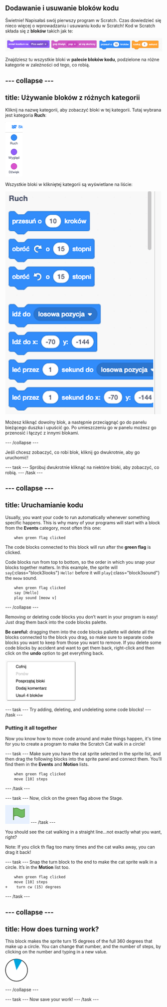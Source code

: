 ## Dodawanie i usuwanie bloków kodu

Świetnie! Napisałaś swój pierwszy program w Scratch. Czas dowiedzieć się nieco więcej o wprowadzaniu i usuwaniu kodu w Scratch! Kod w Scratch składa się z **bloków** takich jak te:

![](images/code1.png)

Znajdziesz tu wszystkie bloki w **palecie bloków kodu**, podzielone na różne kategorie w zależności od tego, co robią.

## \--- collapse \---

## title: Używanie bloków z różnych kategorii

Kliknij na nazwę kategorii, aby zobaczyć bloki w tej kategorii. Tutaj wybrana jest kategoria **Ruch**:

![](images/code2a.png)

Wszystkie bloki w klikniętej kategorii są wyświetlane na liście:

![](images/code2b.png)

Możesz kliknąć dowolny blok, a następnie przeciągnąć go do panelu bieżącego duszka i upuścić go. Po umieszczeniu go w panelu możesz go przenosić i łączyć z innymi blokami.

\--- /collapse \---

Jeśli chcesz zobaczyć, co robi blok, kliknij go dwukrotnie, aby go uruchomić!

\--- task \--- Spróbuj dwukrotnie kliknąć na niektóre bloki, aby zobaczyć, co robią. \--- /task \---

## \--- collapse \---

## title: Uruchamianie kodu

Usually, you want your code to run automatically whenever something specific happens. This is why many of your programs will start with a block from the **Events** category, most often this one:

```blocks3
    when green flag clicked
```

The code blocks connected to this block will run after the **green flag** is clicked.

Code blocks run from top to bottom, so the order in which you snap your blocks together matters. In this example, the sprite will `say`{:class="block3looks"} `Hello!` before it will `play`{:class="block3sound"} the `meow` sound.

```blocks3
    when green flag clicked
    say [Hello]
    play sound [meow v]
```

\--- /collapse \---

Removing or deleting code blocks you don’t want in your program is easy! Just drag them back into the code blocks palette.

**Be careful:** dragging them into the code blocks pallette will delete all the blocks connected to the block you drag, so make sure to separate code blocks you want to keep from those you want to remove. If you delete some code blocks by accident and want to get them back, right-click and then click on the **undo** option to get everything back.

![](images/code6.png)

\--- task \--- Try adding, deleting, and undeleting some code blocks! \--- /task \---

### Putting it all together

Now you know how to move code around and make things happen, it's time for you to create a program to make the Scratch Cat walk in a circle!

\--- task \--- Make sure you have the cat sprite selected in the sprite list, and then drag the following blocks into the sprite panel and connect them. You’ll find them in the **Events** and **Motion** lists.

```blocks3
    when green flag clicked
    move [10] steps
```

\--- /task \---

\--- task \--- Now, click on the green flag above the Stage.

![](images/code7.png) \--- /task \---

You should see the cat walking in a straight line...not exactly what you want, right?

Note: If you click th flag too many times and the cat walks away, you can drag it back!

\--- task \--- Snap the turn block to the end to make the cat sprite walk in a circle. It’s in the **Motion** list too.

```blocks3
    when green flag clicked
    move [10] steps
+    turn cw (15) degrees
```

\--- /task \---

## \--- collapse \---

## title: How does turning work?

This block makes the sprite turn 15 degrees of the full 360 degrees that make up a circle. You can change that number, and the number of steps, by clicking on the number and typing in a new value.

![](images/code9.png)

\--- /collapse \---

\--- task \--- Now save your work! \--- /task \---